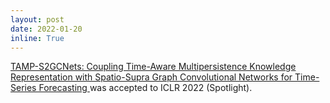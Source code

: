 ```yaml
---
layout: post
date: 2022-01-20
inline: True
---
```


<a href='https://openreview.net/forum?id=wv6g8fWLX2q'>TAMP-S2GCNets: Coupling Time-Aware Multipersistence Knowledge Representation with Spatio-Supra Graph Convolutional Networks for Time-Series Forecasting </a>was accepted to ICLR 2022 (Spotlight).
